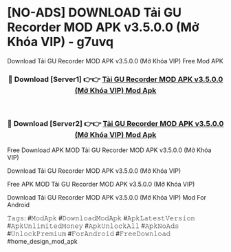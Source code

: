 # [NO-ADS] DOWNLOAD Tải GU Recorder MOD APK v3.5.0.0 (Mở Khóa VIP) - g7uvq
Download Tải GU Recorder MOD APK v3.5.0.0 (Mở Khóa VIP) Free Mod APK

<div align="center">
<h3>🔴 Download [Server1] 👉👉 <a href="https://apk-comot.site?title=Tải_GU_Recorder_MOD_APK_v3.5.0.0_(Mở_Khóa_VIP)">Tải GU Recorder MOD APK v3.5.0.0 (Mở Khóa VIP) Mod Apk</a></h3><br>

<h3>🔴 Download [Server2] 👉👉 <a href="https://apk-comot.site?title=Tải_GU_Recorder_MOD_APK_v3.5.0.0_(Mở_Khóa_VIP)">Tải GU Recorder MOD APK v3.5.0.0 (Mở Khóa VIP) Mod Apk</a></h3>
</div>


Free Download APK MOD Tải GU Recorder MOD APK v3.5.0.0 (Mở Khóa VIP)

Download Tải GU Recorder MOD APK v3.5.0.0 (Mở Khóa VIP) 

Free APK MOD Tải GU Recorder MOD APK v3.5.0.0 (Mở Khóa VIP) 

Download Tải GU Recorder MOD APK v3.5.0.0 (Mở Khóa VIP) Mod For Android

𝚃𝚊𝚐𝚜: #𝙼𝚘𝚍𝙰𝚙𝚔 #𝙳𝚘𝚠𝚗𝚕𝚘𝚊𝚍𝙼𝚘𝚍𝙰𝚙𝚔 #𝙰𝚙𝚔𝙻𝚊𝚝𝚎𝚜𝚝𝚅𝚎𝚛𝚜𝚒𝚘𝚗 #𝙰𝚙𝚔𝚄𝚗𝚕𝚒𝚖𝚒𝚝𝚎𝚍𝙼𝚘𝚗𝚎𝚢 #𝙰𝚙𝚔𝚄𝚗𝚕𝚘𝚌𝚔𝙰𝚕𝚕 #𝙰𝚙𝚔𝙽𝚘𝙰𝚍𝚜 #𝚄𝚗𝚕𝚘𝚌𝚔𝙿𝚛𝚎𝚖𝚒𝚞𝚖 #𝙵𝚘𝚛𝙰𝚗𝚍𝚛𝚘𝚒𝚍 #𝙵𝚛𝚎𝚎𝙳𝚘𝚠𝚗𝚕𝚘𝚊𝚍 #home_design_mod_apk
